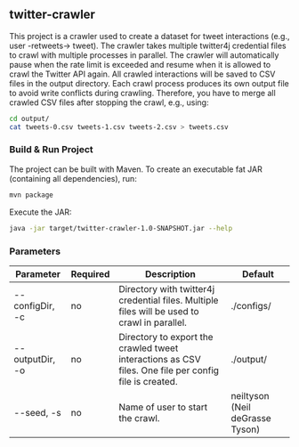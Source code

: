 ## twitter-crawler
This project is a crawler used to create a dataset for tweet interactions (e.g., user -retweets-> tweet). The crawler takes multiple twitter4j credential files to crawl with multiple processes in parallel. The crawler will automatically pause when the rate limit is exceeded and resume when it is allowed to crawl the Twitter API again. All crawled interactions will be saved to CSV files in the output directory. Each crawl process produces its own output file to avoid write conflicts during crawling. Therefore, you have to merge all crawled CSV files after stopping the crawl, e.g., using:

```bash
cd output/
cat tweets-0.csv tweets-1.csv tweets-2.csv > tweets.csv
``` 

### Build & Run Project
The project can be built with Maven. To create an executable fat JAR (containing all dependencies), run:
```bash
mvn package
```

Execute the JAR:
```bash
java -jar target/twitter-crawler-1.0-SNAPSHOT.jar --help
```

### Parameters
| Parameter        | Required | Description                        | Default |
| ---------------- | -------- | ---------------------------------- | ------- |
| --configDir, -c  | no       | Directory with twitter4j credential files. Multiple files will be used to crawl in parallel. | ./configs/ |
| --outputDir, -o  | no       | Directory to export the crawled tweet interactions as CSV files. One file per config file is created. | ./output/ |
| --seed, -s       | no       | Name of user to start the crawl. | neiltyson (Neil deGrasse Tyson) |
